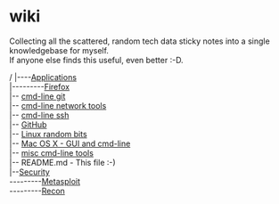 # wiki
Collecting all the scattered, random tech data sticky notes into a single knowledgebase for myself.<br>
If anyone else finds this useful, even better :-D.

/
|----[Applications](Applications)<br>
|---------[Firefox](Applications/firefox.md)<br>
|-- [cmd-line git](git.md)<br>
|-- [cmd-line network tools](networking_tools.md)<br>
|-- [cmd-line ssh](ssh.md)<br>
|-- [GitHub](GitHub.md)<br>
|-- [Linux random bits](linux.md)<br>
|-- [Mac OS X - GUI and cmd-line](osx.md)<br>
|-- [misc cmd-line tools](tools_command_line.md)<br>
|-- README.md - This file :-)<br>
|--[Security](Sec)<br>
---------[Metasploit](Sec/metasploit.md)<br>
---------[Recon](Sec/recon.md)<br>


